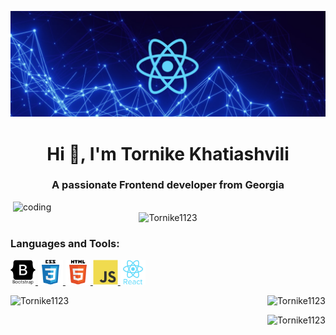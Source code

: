 
![logo](https://github.com/Tornike1123/Tornike1123/blob/main/react.png)

<h1 align="center">Hi 👋, I'm Tornike Khatiashvili</h1>
<h3 align="center">A passionate Frontend developer from Georgia</h3>

<img align="right" alt="coding" width="500" src="https://user-images.githubusercontent.com/55389276/140866485-8fb1c876-9a8f-4d6a-98dc-08c4981eaf70.gif"/>

<p align="center"> <img src="https://komarev.com/ghpvc/?username=tornike-khatiashvili&label=Profile%20views&color=0e75b6&style=flat" alt="Tornike1123" /> </p>



<h3 align="left">Languages and Tools:</h3>
<p align="left"> <a href="https://getbootstrap.com" target="_blank" rel="noreferrer"> <img src="https://raw.githubusercontent.com/devicons/devicon/master/icons/bootstrap/bootstrap-plain-wordmark.svg" alt="bootstrap" width="40" height="40"/> </a> <a href="https://www.w3schools.com/css/" target="_blank" rel="noreferrer"> <img src="https://raw.githubusercontent.com/devicons/devicon/master/icons/css3/css3-original-wordmark.svg" alt="css3" width="40" height="40"/> </a> <a href="https://www.w3.org/html/" target="_blank" rel="noreferrer"> <img src="https://raw.githubusercontent.com/devicons/devicon/master/icons/html5/html5-original-wordmark.svg" alt="html5" width="40" height="40"/> </a> <a href="https://developer.mozilla.org/en-US/docs/Web/JavaScript" target="_blank" rel="noreferrer"> <img src="https://raw.githubusercontent.com/devicons/devicon/master/icons/javascript/javascript-original.svg" alt="javascript" width="40" height="40"/> </a> <a href="https://reactjs.org/" target="_blank" rel="noreferrer"> <img src="https://raw.githubusercontent.com/devicons/devicon/master/icons/react/react-original-wordmark.svg" alt="react" width="40" height="40"/> </a> </p>



<p><img align="left" src="https://github-readme-stats.vercel.app/api/top-langs?username=Tornike1123&show_icons=true&locale=en&layout=compact" alt="Tornike1123" /></p>

<p>&nbsp;<img align="right" src="https://github-readme-stats.vercel.app/api?username=Tornike1123&show_icons=true&locale=en" alt="Tornike1123" </p>

<p><img align="right" src="https://github-readme-streak-stats.herokuapp.com/?user=Tornike1123&" alt="Tornike1123" /></p>

